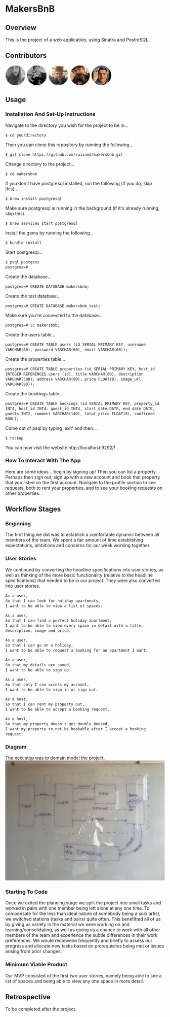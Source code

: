 # MakersBnB
## Overview
This is the project of a web application, using Sinatra and PostreSQL.

## Contributors
  <a href="https://github.com/ruiined/makersbnb/graphs/contributors">
  <img src="https://github.com/ruiined/makersbnb/blob/main/screenshots/feb22_team1.png" />
  </a>

## Usage

### Installation And Set-Up Instructions

Navigate to the directory you wish for the project to be in...
```
$ cd yourdirectory
```

Then you can clone this repository by running the following...
```
$ git clone https://github.com/ruiined/makersbnb.git
```

Change directory to the project...
```
$ cd makersbnb
```

If you don't have postgresql installed, run the following (if you do, skip this)...
```
$ brew install postgresql
```

Make sure postgresql is running in the background (if it's already running, skip this)...
```
$ brew services start postgresql
```

Install the gems by running the following...
```
$ bundle install
```

Start postgresql...
```
$ psql postgres
postgres=#
```

Create the database...
```
postgres=# CREATE DATABASE makersbnb;
```

Create the test database...
```
postgres=# CREATE DATABASE makersbnb_test;
```

Make sure you're connected to the database...
```
postgres=# \c makersbnb;
```

Create the users table...
```
postgres=# CREATE TABLE users (id SERIAL PRIMARY KEY, username VARCHAR(60), password VARCHAR(60), email VARCHAR(60));
```

Create the properties table...
```
postgres=# CREATE TABLE properties (id SERIAL PRIMARY KEY, host_id INTEGER REFERENCES users (id), title VARCHAR(80), description VARCHAR(500), address VARCHAR(80), price FLOAT(8), image_url VARCHAR(80));
```

Create the bookings table...
```
postgres=# CREATE TABLE bookings (id SERIAL PRIMARY KEY, property_id INT4, host_id INT4, guest_id INT4, start_date DATE, end_date DATE, guests INT2, comment VARCHAR(140), total_price FLOAT(8), confirmed BOOL);
```

Come out of psql by typing 'exit' and then...
```
$ rackup
```

You can now visit the website http://localhost:9292/!

### How To Interact With The App

Here are some ideas... begin by signing up! Then you can list a property. Perhaps then sign out, sign up with a new account and book that property that you listed on the first account. Navigate to the profile section to see requests, both to rent your properties, and to see your booking requests on other properties.

## Workflow Stages

### Beginning

The first thing we did was to establish a comfortable dynamic between all members of the team. We spent a fair amount of time establishing expectations, ambitions and concerns for our week working together.

### User Stories
We continued by converting the headline specifications into user stories, as well as thinking of the more basic functionality (relative to the headline specifications) that needed to be in our project. They were also converted into user stories.

  ```
  As a user,
  So that I can look for holiday apartments,
  I want to be able to view a list of spaces.
  ```
  ```
  As a user,
  So that I can find a perfect holiday apartment,
  I want to be able to view every space in detail with a title, description, image and price.
  ```
  ```
  As a user,
  So that I can go on a holiday,
  I want to be able to request a booking for an apartment I want.
  ```
  ```
  As a user,
  So that my details are saved,
  I want to be able to sign up.
  ```
  ```
  As a user,
  So that only I can access my account,
  I want to be able to sign in or sign out.
  ```
  ```
  As a host,
  So that I can rent my property out,
  I want to be able to accept a booking request.
  ```
  ```
  As a host,
  So that my property doesn't get double booked,
  I want my property to not be bookable after I accept a booking request.
  ```
  
### Diagram

The next step was to domain model the project.
  ![Project Diagram](https://github.com/ruiined/makersbnb/blob/main/screenshots/makersbnb_diagram.jpg)

### Starting To Code
Once we exited the planning stage we split the project into small tasks and worked in pairs with one member being left alone at any one time. To compensate for the less than ideal nature of somebody being a solo artist, we switched stations (tasks and pairs) quite often. This benefitted all of us by giving us variety in the material we were working on and learning/consolidating, as well as giving us a chance to work with all other members of the team and experience the subtle differences in their work preferences. We would reconvene frequently and briefly to assess our progress and allocate new tasks based on prerequisites being met or issues arising from prior changes.

### Minimum Viable Product
Our MVP consisted of the first two user stories, namely being able to see a list of spaces and being able to view any one space in more detail.

## Retrospective
To be completed after the project.
